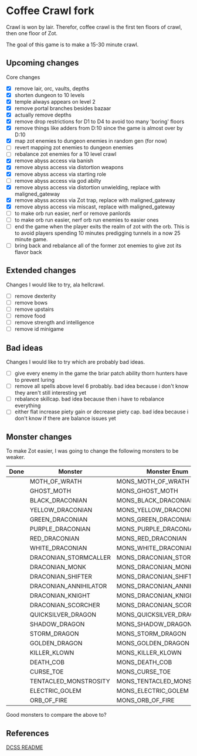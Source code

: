 # Coffee Crawl fork

Crawl is won by lair. Therefor, coffee crawl is the first ten floors of crawl, then one floor of Zot.

The goal of this game is to make a 15-30 minute crawl.

## Upcoming changes

Core changes 

- [x] remove lair, orc, vaults, depths
- [x] shorten dungeon to 10 levels
- [x] temple always appears on level 2
- [x] remove portal branches besides bazaar
- [x] actually remove depths
- [x] remove drop restrictions for D1 to D4 to avoid too many 'boring' floors
- [x] remove things like adders from D:10 since the game is almost over by D:10
- [x] map zot enemies to dungeon enemies in random gen (for now)
- [ ] revert mapping zot enemies to dungeon enemies
- [ ] rebalance zot enemies for a 10 level crawl
- [x] remove abyss access via banish
- [x] remove abyss access via distortion weapons
- [x] remove abyss access via starting role
- [ ] remove abyss access via god abilty
- [x] remove abyss access via distortion unwielding, replace with maligned_gateway
- [x] remove abyss access via Zot trap, replace with maligned_gateway
- [x] remove abyss access via miscast, replace with maligned_gateway
- [ ] to make orb run easier, nerf or remove panlords
- [ ] to make orb run easier, nerf orb run enemies to easier ones
- [ ] end the game when the player exits the realm of zot with the orb. This is to avoid players spending 10 minutes predigging tunnels in a now 25 minute game.
- [ ] bring back and rebalance all of the former zot enemies to give zot its flavor back

## Extended changes

Changes I would like to try, ala hellcrawl.

- [ ] remove dexterity
- [ ] remove bows
- [ ] remove upstairs
- [ ] remove food
- [ ] remove strength and intelligence
- [ ] remove id minigame

## Bad ideas

Changes I would like to try which are probably bad ideas.

- [ ] give every enemy in the game the briar patch ability thorn hunters have to prevent luring
- [ ] remove all spells above level 6 probably. bad idea because i don't know they aren't still interesting yet
- [ ] rebalance skillcap. bad idea because then i have to rebalance everything
- [ ] either flat increase piety gain or decrease piety cap. bad idea because i don't know if there are balance issues yet

## Monster changes

To make Zot easier, I was going to change the following monsters to be weaker.

| Done | Monster               | Monster Enum               | Change |
| ---- | --------------------- | -------------------------- | ------ |
|      | MOTH_OF_WRATH         | MONS_MOTH_OF_WRATH         |        |
|      | GHOST_MOTH            | MONS_GHOST_MOTH            |        |
|      | BLACK_DRACONIAN       | MONS_BLACK_DRACONIAN       |        |
|      | YELLOW_DRACONIAN      | MONS_YELLOW_DRACONIAN      |        |
|      | GREEN_DRACONIAN       | MONS_GREEN_DRACONIAN       |        |
|      | PURPLE_DRACONIAN      | MONS_PURPLE_DRACONIAN      |        |
|      | RED_DRACONIAN         | MONS_RED_DRACONIAN         |        |
|      | WHITE_DRACONIAN       | MONS_WHITE_DRACONIAN       |        |
|      | DRACONIAN_STORMCALLER | MONS_DRACONIAN_STORMCALLER |        |
|      | DRACONIAN_MONK        | MONS_DRACONIAN_MONK        |        |
|      | DRACONIAN_SHIFTER     | MONS_DRACONIAN_SHIFTER     |        |
|      | DRACONIAN_ANNIHILATOR | MONS_DRACONIAN_ANNIHILATOR |        |
|      | DRACONIAN_KNIGHT      | MONS_DRACONIAN_KNIGHT      |        |
|      | DRACONIAN_SCORCHER    | MONS_DRACONIAN_SCORCHER    |        |
|      | QUICKSILVER_DRAGON    | MONS_QUICKSILVER_DRAGON    |        |
|      | SHADOW_DRAGON         | MONS_SHADOW_DRAGON         |        |
|      | STORM_DRAGON          | MONS_STORM_DRAGON          |        |
|      | GOLDEN_DRAGON         | MONS_GOLDEN_DRAGON         |        |
|      | KILLER_KLOWN          | MONS_KILLER_KLOWN          |        |
|      | DEATH_COB             | MONS_DEATH_COB             |        |
|      | CURSE_TOE             | MONS_CURSE_TOE             |        |
|      | TENTACLED_MONSTROSITY | MONS_TENTACLED_MONSTROSITY |        |
|      | ELECTRIC_GOLEM        | MONS_ELECTRIC_GOLEM        |        |
|      | ORB_OF_FIRE           | MONS_ORB_OF_FIRE           |        |

Good monsters to compare the above to?

## References

[DCSS README](https://github.com/crawl/crawl)

